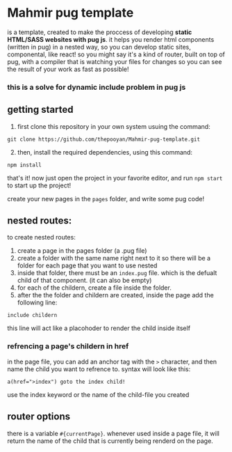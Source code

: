 # Mahmir pug template
is a template, created to make the proccess of developing **static HTML/SASS websites with pug js**.
it helps you render html components (written in pug) in a nested way, so you can develop static sites, componental, like react!
so you might say it's a kind of router, built on top of pug, with a compiler that is watching your files for changes so you can see the result of your work as fast as possible!

### this is a solve for dynamic include problem in pug js

## getting started
1. first clone this repository in your own system usuing the command:
```
git clone https://github.com/thepooyan/Mahmir-pug-template.git
```
2. then, install the required dependencies, using this command: 
```
npm install
```

that's it! now just open the project in your favorite editor, and run `npm start` to start up the project!

create your new pages in the `pages` folder, and write some pug code!

## nested routes:
to create nested routes:
1. create a page in the pages folder (a .pug file)
2. create a folder with the same name right next to it so there will be a folder for each page that you want to use nested
3. inside that folder, there must be an `index.pug` file. which is the defualt child of that component. (it can also be empty)
4. for each of the childern, create a file inside the folder.
5. after the the folder and childern are created, inside the page add the following line:
```pug
include childern
```
this line will act like a placohoder to render the child inside itself

### refrencing a page's childern in href
in the page file, you can add an anchor tag with the `>` character, and then name the child you want to refrence to.
syntax will look like this:
```pug
a(href=">index") goto the index child!
```
use the index keyword or the name of the child-file you created

## router options
there is a variable `#{currentPage}`. whenever used inside a page file, it will return the name of the child that is currently being renderd on the page.
